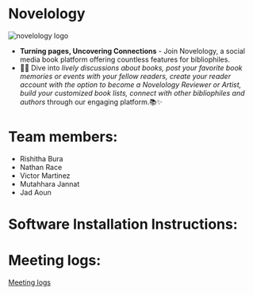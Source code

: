 # Novelology
![novelology logo](https://github.com/WSU-4110/Novelology/assets/100251123/eff76a6d-3769-4165-b1db-35e43a36b63d)

* **Turning pages, Uncovering Connections** - Join Novelology, a social media book platform offering countless features for bibliophiles.
* 📖💬 Dive into *lively discussions about books, post your favorite book memories or events with your fellow readers, create your reader account with the option to become a Novelology Reviewer or Artist, build your customized book lists, connect with other bibliophiles and authors* through our engaging platform.📚✨
# Team members:
* Rishitha Bura
* Nathan Race
* Victor Martinez
* Mutahhara Jannat
* Jad Aoun
# Software Installation Instructions: 
# Meeting logs:
[Meeting logs](https://github.com/WSU-4110/Novelology/wiki)
